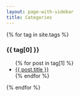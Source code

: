 ```yaml
---
layout: page-with-sidebar
title: Categories
---
```


{% for tag in site.tags %}
  <h3 id="{{ tag[0] | slugify }}">{{ tag[0] }}</h3>
  <ul>
    {% for post in tag[1] %}
      <li><a href="{{ post.url }}">{{ post.title }}</a></li>
    {% endfor %}
  </ul>
{% endfor %}



